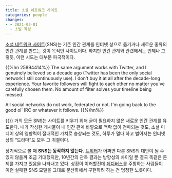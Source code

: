 ```yaml
---
title: 소셜 네트워크 사이트
categories: people
changes:
- - 2021-03-01
  - 초벌 작성.
---
```


[소셜 네트워크 사이트](https://en.wikipedia.org/wiki/Social_networking_service)(SNS)는 기존 인간 관계를 인터넷 상으로 옮기거나 새로운 종류의 인간 관계를 만드는 것이 목적인 사이트이다.
하지만 인간 관계와 관련해서는 언제나 그렇듯, 이런 시도는 대부분 파국적이다.

{{%hn 25894414%}}
The same argument works with Twitter, and I genuinely believed so a decade ago (Twitter has been the only social network I still continuously use). I don't buy it at all after the decade-long experience. Your favorite followers will fight to each other no matter you've carefully chosen them. No amount of filter solves your timeline being messed.

All social networks do not work, federated or not. I'm going back to the good ol' IRC or whatever it follows.
{{%/hn%}}

{{<claim>}}
거의 모든 SNS는 사이트를 키우기 위해 굳이 필요하지 않은 새로운 인간 관계를 유도한다.
내가 작성한 게시물이 내 인간 관계 바깥으로 맥락 없이 전파되는 것도,
소셜 미디어 상의 영향력이 절대적인 가치로 숭상되는 것도,
하루가 멀다 하고 벌어지는 인터넷 상의 “드라마”도 모두 그 귀결이다.

장기적으로 볼 때 **SNS는 동작하지 않는다.**
[트위터](twitter)가 어쩌면 다른 SNS의 대안이 될 수 있지 않을까 조금 기대했지만,
10년간의 관측 결과는 방향성의 차이일 뿐 결국 똑같은 문제를 가지고 있음을 나타내고 있다.
상황이 이러할진데 [페디버스](fediverse)를 주창하는 사람들이 이런 실패한 SNS 모델을 그대로 분산화해서 구현하려 하는 건 멍청한 노릇이다.


